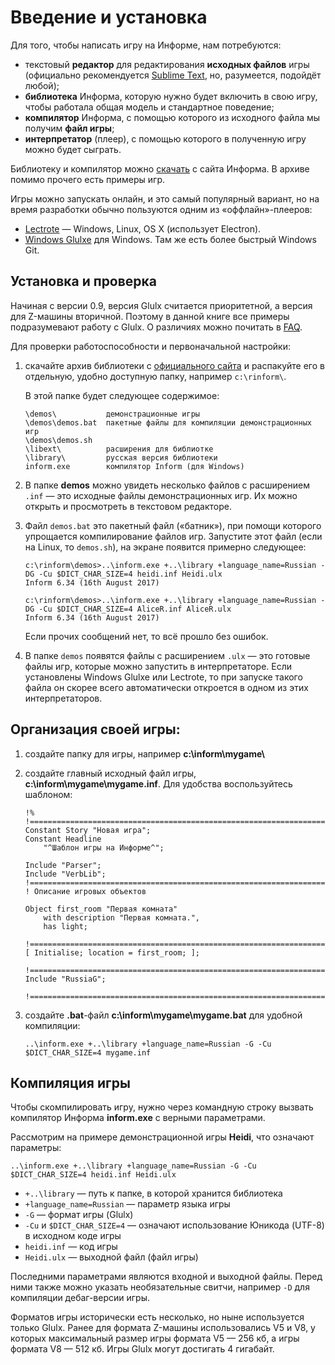 # Введение и установка

Для того, чтобы написать игру на Информе, нам потребуются:

* текстовый **редактор** для редактирования **исходных файлов** игры (официально рекомендуется [Sublime Text](https://www.sublimetext.com/), но, разумеется, подойдёт любой);
* **библиотека** Информа, которую нужно будет включить в свою игру, чтобы работала общая модель и стандартное поведение;
* **компилятор** Информа, с помощью которого из исходного файла мы получим **файл игры**;
* **интерпретатор** (плеер), с помощью которого в полученную игру можно будет сыграть.

Библиотеку и компилятор можно [скачать](https://rinform.org/) с сайта Информа. В архиве помимо прочего есть примеры игр.

Игры можно запускать онлайн, и это самый популярный вариант, но на время разработки обычно пользуются одним из «оффлайн»-плееров:
* [Lectrote](https://github.com/erkyrath/lectrote/releases) — Windows, Linux, OS X (использует Electron).
* [Windows Glulxe](http://www.davidkinder.co.uk/glulxe.html) для Windows. Там же есть более быстрый Windows Git.


## Установка и проверка

Начиная с версии 0.9, версия Glulx считается приоритетной, а версия для Z-машины вторичной. Поэтому в данной книге все примеры подразумевают работу с Glulx. О различиях можно почитать в [FAQ](./faq.md).

Для проверки работоспособности и первоначальной настройки:

1. скачайте архив библиотеки с [официального сайта](https://rinform.org/) и распакуйте его в отдельную, удобно доступную папку, например `c:\rinform\`.

    В этой папке будет следующее содержимое:

    ```
    \demos\           демонстрационные игры
    \demos\demos.bat  пакетные файлы для компиляции демонстрационных игр
    \demos\demos.sh
    \libext\          расширения для библиотке
    \library\         русская версия библиотеки
    inform.exe        компилятор Inform (для Windows)
    ```

2. В папке **demos** можно увидеть несколько файлов с расширением ``.inf`` — это исходные файлы демонстрационных игр. Их можно открыть и просмотреть в текстовом редакторе.

3. Файл ``demos.bat`` это пакетный файл («батник»), при помощи которого упрощается компилирование файлов игр. Запустите этот файл (если на Linux, то `demos.sh`), на экране появится примерно следующее:

    ```
    c:\rinform\demos>..\inform.exe +..\library +language_name=Russian -DG -Cu $DICT_CHAR_SIZE=4 heidi.inf Heidi.ulx
    Inform 6.34 (16th August 2017)

    c:\rinform\demos>..\inform.exe +..\library +language_name=Russian -DG -Cu $DICT_CHAR_SIZE=4 AliceR.inf AliceR.ulx
    Inform 6.34 (16th August 2017)
    ```

    Если прочих сообщений нет, то всё прошло без ошибок.

4. В папке ``demos`` появятся файлы с расширением ``.ulx`` — это готовые файлы игр, которые можно запустить в интерпретаторе. Если установлены Windows Glulxe или Lectrote, то при запуске такого файла он скорее всего автоматически откроется в одном из этих интерпретаторов.


## Организация своей игры:

1. создайте папку для игры, например **c:\inform\mygame\\**
2. создайте главный исходный файл игры, **c:\inform\mygame\mygame.inf**. Для удобства воспользуйтесь шаблоном:

    ```
    !%
    !=============================================================================
    Constant Story "Новая игра";
    Constant Headline
        "^Шаблон игры на Информе^";

    Include "Parser";
    Include "VerbLib";
    !============================================================================
    ! Описание игровых объектов

    Object first_room "Первая комната"
        with description "Первая комната.",
        has light;
        
    !============================================================================
    [ Initialise; location = first_room; ];

    !============================================================================
    Include "RussiaG";

    !============================================================================
    ```

3. создайте **.bat**-файл **c:\inform\mygame\mygame.bat** для удобной компиляции:

    ```
    ..\inform.exe +..\library +language_name=Russian -G -Cu $DICT_CHAR_SIZE=4 mygame.inf
    ```


## Компиляция игры

Чтобы скомпилировать игру, нужно через командную строку вызвать компилятор Информа **inform.exe** с верными параметрами.

Рассмотрим на примере демонстрационной игры **Heidi**, что означают параметры:

```
..\inform.exe +..\library +language_name=Russian -G -Cu $DICT_CHAR_SIZE=4 heidi.inf Heidi.ulx
```

* `+..\library` — путь к папке, в которой хранится библиотека
* `+language_name=Russian` — параметр языка игры
* `-G` — формат игры (Glulx)
* `-Cu` и `$DICT_CHAR_SIZE=4` — означают использование Юникода (UTF-8) в исходном коде игры
* `heidi.inf` — код игры
* `Heidi.ulx` — выходной файл (файл игры)

Последними параметрами являются входной и выходной файлы. Перед ними также можно указать необязательные свитчи, например ``-D`` для компиляции дебаг-версии игры.

Форматов игры исторически есть несколько, но ныне используется только Glulx. Ранее для формата Z-машины использовались V5 и V8, у которых максимальный размер игры формата V5 — 256 кб, а игры формата V8 — 512 кб. Игры Glulx могут достигать 4 гигабайт.
